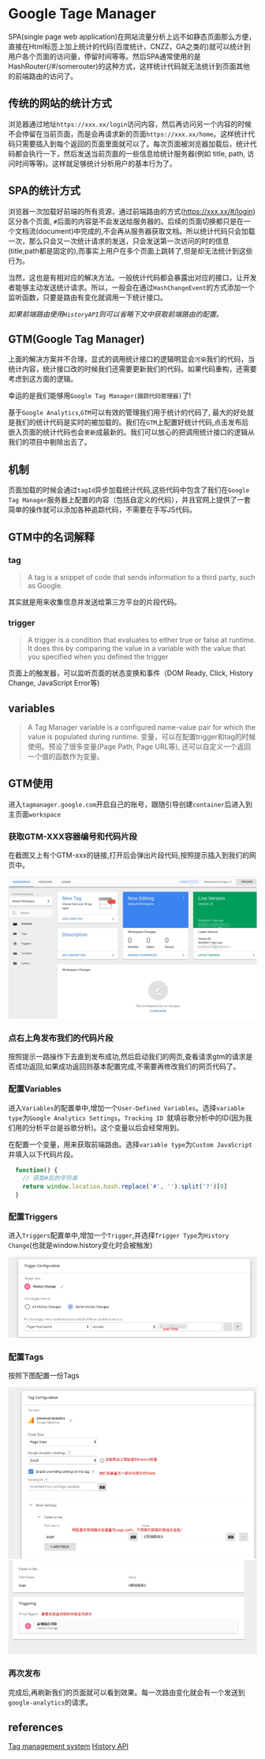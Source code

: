 Google Tage Manager
=======================
SPA(single page web application)在网站流量分析上远不如静态页面那么方便，直接在Html标签上加上统计的代码(百度统计，CNZZ，GA之类的)就可以统计到用户各个页面的访问量，停留时间等等。然后SPA通常使用的是HashRouter(/#/somerouter)的这种方式，这样统计代码就无法统计到页面其他的前端路由的访问了。

## 传统的网站的统计方式
浏览器通过地址`https://xxx.xx/login`访问内容，然后再访问另一个内容的时候不会停留在当前页面，而是会再请求新的页面`https://xxx.xx/home`。这样统计代码只需要插入到每个返回的页面里面就可以了。每次页面被浏览器加载后，统计代码都会执行一下，然后发送当前页面的一些信息给统计服务器(例如 title, path, 访问时间等等)。这样就足够统计分析用户的基本行为了。

## SPA的统计方式
浏览器一次加载好前端的所有资源，通过前端路由的方式(https://xxx.xx/#/login)区分各个页面, `#`后面的内容是不会发送给服务器的。后续的页面切换都只是在一个文档流(document)中完成的,不会再从服务器获取文档。所以统计代码只会加载一次，那么只会又一次统计请求的发送，只会发送第一次访问的时的信息(title,path都是固定的),而事实上用户在多个页面上跳转了,但是却无法统计到这些行为。

当然，这也是有相对应的解决方法。一般统计代码都会暴露出对应的接口，让开发者能够主动发送统计请求。所以，一般会在通过`HashChangeEvent`的方式添加一个监听函数，只要是路由有变化就调用一下统计接口。

*如果前端路由使用`HistoryAPI`则可以省略下文中获取前端路由的配置。*

## GTM(Google Tag Manager)
上面的解决方案并不合理，显式的调用统计接口的逻辑明显会`污染`我们的代码，当统计内容，统计接口改的时候我们还需要更新我们的代码。如果代码重构，还需要考虑到这方面的逻辑。  

幸运的是我们能够用`Google Tag Manager(跟踪代码管理器)`了!  

基于`Google Analytics`,`GTM`可以有效的管理我们用于统计的代码了, 最大的好处就是我们的统计代码是实时的被加载的。我们在`GTM`上配置好统计代码,点击发布后 嵌入页面的统计代码也会`更新`成最新的。我们可以放心的把调用统计接口的逻辑从我们的项目中剔除出去了。

## 机制
页面加载的时候会通过`tagId`异步加载统计代码,这些代码中包含了我们在`Google Tag Manager`服务器上配置的内容（包括自定义的代码），并且官网上提供了一套简单的操作就可以添加各种追踪代码，不需要在手写JS代码。  

## GTM中的名词解释
### tag
> A tag is a snippet of code that sends information to a third party, such as Google.  

其实就是用来收集信息并发送给第三方平台的片段代码。

### trigger
>A trigger is a condition that evaluates to either true or false at runtime. It does this by comparing the value in a variable with the value that you specified when you defined the trigger  

页面上的触发器，可以监听页面的状态变换和事件（DOM Ready, Click, History Change, JavaScript Error等)

## variables
>A Tag Manager variable is a configured name-value pair for which the value is populated during runtime. 
变量，可以在配置trigger和tag的时候使用。预设了很多变量(Page Path, Page URL等), 还可以自定义一个返回一个值的函数作为变量。

## GTM使用
进入`tagmanager.google.com`开启自己的账号，跟随引导创建`container`后进入到主页面`workspace`

### 获取GTM-XXX容器编号和代码片段
在截图又上有个GTM-xxx的链接,打开后会弹出片段代码,按照提示插入到我们的网页中。  

![workspace](./asset/google_analytics/workspace.png)  

### 点右上角发布我们的代码片段
按照提示一路操作下去直到发布成功,然后启动我们的网页,查看请求gtm的请求是否成功返回,如果成功返回则基本配置完成,不需要再修改我们的网页代码了。

### 配置Variables
进入`Variables`的配置单中,增加一个`User-Defined Variables`。选择`variable type`为`Google Analytics Settings`。`Tracking ID `就填谷歌分析中的ID(因为我们用的分析平台是谷歌分析)。这个变量以后会经常用到。

在配置一个变量，用来获取前端路由。选择`variable type`为`Custom JavaScript`并填入以下代码片段。  
```js
  function() {
    // 获取#后的字符串
    return window.location.hash.replace('#', '').split('?')[0]
  }
```

### 配置Triggers
进入`Triggers`配置单中,增加一个`Trigger`,并选择`Trigger Type`为`History Change`(也就是window.history变化时会被触发)  

![trigger](./asset/google_analytics/trigger.png)  


### 配置Tags
按照下图配置一份Tags  

![config_tag](./asset/google_analytics/config_tag.png)
![config_tag_trigger](./asset/google_analytics/config_tag_trigger.png)


### 再次发布
完成后,再刷新我们的页面就可以看到效果。每一次路由变化就会有一个发送到`google-analytics`的请求。



## references
[Tag management system](https://en.wikipedia.org/wiki/Tag_management_system)
[History API](https://developer.mozilla.org/en-US/docs/Web/API/History_API)